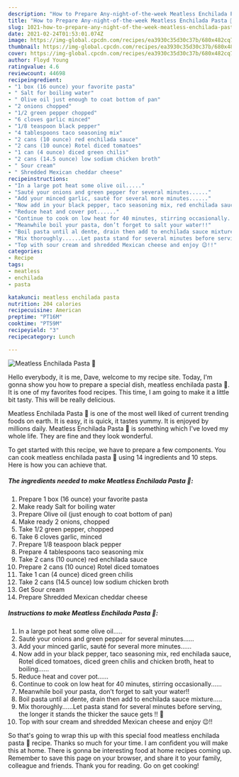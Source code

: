 ```yaml
---
description: "How to Prepare Any-night-of-the-week Meatless Enchilada Pasta 🍝"
title: "How to Prepare Any-night-of-the-week Meatless Enchilada Pasta 🍝"
slug: 1021-how-to-prepare-any-night-of-the-week-meatless-enchilada-pasta
date: 2021-02-24T01:53:01.074Z
image: https://img-global.cpcdn.com/recipes/ea3930c35d30c37b/680x482cq70/meatless-enchilada-pasta-🍝-recipe-main-photo.jpg
thumbnail: https://img-global.cpcdn.com/recipes/ea3930c35d30c37b/680x482cq70/meatless-enchilada-pasta-🍝-recipe-main-photo.jpg
cover: https://img-global.cpcdn.com/recipes/ea3930c35d30c37b/680x482cq70/meatless-enchilada-pasta-🍝-recipe-main-photo.jpg
author: Floyd Young
ratingvalue: 4.6
reviewcount: 44698
recipeingredient:
- "1 box (16 ounce) your favorite pasta"
- " Salt for boiling water"
- " Olive oil just enough to coat bottom of pan"
- "2 onions chopped"
- "1/2 green pepper chopped"
- "6 cloves garlic minced"
- "1/8 teaspoon black pepper"
- "4 tablespoons taco seasoning mix"
- "2 cans (10 ounce) red enchilada sauce"
- "2 cans (10 ounce) Rotel diced tomatoes"
- "1 can (4 ounce) diced green chilis"
- "2 cans (14.5 ounce) low sodium chicken broth"
- " Sour cream"
- " Shredded Mexican cheddar cheese"
recipeinstructions:
- "In a large pot heat some olive oil....."
- "Sauté your onions and green pepper for several minutes......"
- "Add your minced garlic, sauté for several more minutes......"
- "Now add in your black pepper, taco seasoning mix, red enchilada sauce, Rotel diced tomatoes, diced green chilis and chicken broth, heat to boiling......"
- "Reduce heat and cover pot......"
- "Continue to cook on low heat for 40 minutes, stirring occasionally......"
- "Meanwhile boil your pasta, don’t forget to salt your water!!"
- "Boil pasta until al dente, drain then add to enchilada sauce mixture....."
- "Mix thoroughly......Let pasta stand for several minutes before serving, the longer it stands the thicker the sauce gets !! 🤗"
- "Top with sour cream and shredded Mexican cheese and enjoy 😉!!"
categories:
- Recipe
tags:
- meatless
- enchilada
- pasta

katakunci: meatless enchilada pasta 
nutrition: 204 calories
recipecuisine: American
preptime: "PT16M"
cooktime: "PT59M"
recipeyield: "3"
recipecategory: Lunch

---
```



![Meatless Enchilada Pasta 🍝](https://img-global.cpcdn.com/recipes/ea3930c35d30c37b/680x482cq70/meatless-enchilada-pasta-🍝-recipe-main-photo.jpg)

Hello everybody, it is me, Dave, welcome to my recipe site. Today, I'm gonna show you how to prepare a special dish, meatless enchilada pasta 🍝. It is one of my favorites food recipes. This time, I am going to make it a little bit tasty. This will be really delicious.



Meatless Enchilada Pasta 🍝 is one of the most well liked of current trending foods on earth. It is easy, it is quick, it tastes yummy. It is enjoyed by millions daily. Meatless Enchilada Pasta 🍝 is something which I've loved my whole life. They are fine and they look wonderful.


To get started with this recipe, we have to prepare a few components. You can cook meatless enchilada pasta 🍝 using 14 ingredients and 10 steps. Here is how you can achieve that.

<!--inarticleads1-->

##### The ingredients needed to make Meatless Enchilada Pasta 🍝:

1. Prepare 1 box (16 ounce) your favorite pasta
1. Make ready  Salt for boiling water
1. Prepare  Olive oil (just enough to coat bottom of pan)
1. Make ready 2 onions, chopped
1. Take 1/2 green pepper, chopped
1. Take 6 cloves garlic, minced
1. Prepare 1/8 teaspoon black pepper
1. Prepare 4 tablespoons taco seasoning mix
1. Take 2 cans (10 ounce) red enchilada sauce
1. Prepare 2 cans (10 ounce) Rotel diced tomatoes
1. Take 1 can (4 ounce) diced green chilis
1. Take 2 cans (14.5 ounce) low sodium chicken broth
1. Get  Sour cream
1. Prepare  Shredded Mexican cheddar cheese




<!--inarticleads2-->

##### Instructions to make Meatless Enchilada Pasta 🍝:

1. In a large pot heat some olive oil.....
1. Sauté your onions and green pepper for several minutes......
1. Add your minced garlic, sauté for several more minutes......
1. Now add in your black pepper, taco seasoning mix, red enchilada sauce, Rotel diced tomatoes, diced green chilis and chicken broth, heat to boiling......
1. Reduce heat and cover pot......
1. Continue to cook on low heat for 40 minutes, stirring occasionally......
1. Meanwhile boil your pasta, don’t forget to salt your water!!
1. Boil pasta until al dente, drain then add to enchilada sauce mixture.....
1. Mix thoroughly......Let pasta stand for several minutes before serving, the longer it stands the thicker the sauce gets !! 🤗
1. Top with sour cream and shredded Mexican cheese and enjoy 😉!!




So that's going to wrap this up with this special food meatless enchilada pasta 🍝 recipe. Thanks so much for your time. I am confident you will make this at home. There is gonna be interesting food at home recipes coming up. Remember to save this page on your browser, and share it to your family, colleague and friends. Thank you for reading. Go on get cooking!
